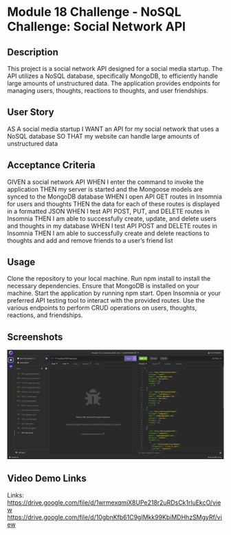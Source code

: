 # Module 18 Challenge - NoSQL Challenge: Social Network API
<!-- On-the-job ticket or feature request Challenges -->

## Description 
This project is a social network API designed for a social media startup. The API utilizes a NoSQL database, specifically MongoDB, to efficiently handle large amounts of unstructured data. The application provides endpoints for managing users, thoughts, reactions to thoughts, and user friendships.

## User Story
AS A social media startup
I WANT an API for my social network that uses a NoSQL database
SO THAT my website can handle large amounts of unstructured data

## Acceptance Criteria
GIVEN a social network API
WHEN I enter the command to invoke the application
THEN my server is started and the Mongoose models are synced to the MongoDB database
WHEN I open API GET routes in Insomnia for users and thoughts
THEN the data for each of these routes is displayed in a formatted JSON
WHEN I test API POST, PUT, and DELETE routes in Insomnia
THEN I am able to successfully create, update, and delete users and thoughts in my database
WHEN I test API POST and DELETE routes in Insomnia
THEN I am able to successfully create and delete reactions to thoughts and add and remove friends to a user’s friend list

## Usage 
Clone the repository to your local machine.
Run npm install to install the necessary dependencies.
Ensure that MongoDB is installed on your machine.
Start the application by running npm start.
Open Insomnia or your preferred API testing tool to interact with the provided routes.
Use the various endpoints to perform CRUD operations on users, thoughts, reactions, and friendships.


 ## Screenshots
<img src="Insomnia-API-Testing.png"/> 

## Video Demo Links
Links:
https://drive.google.com/file/d/1wrmexqmjX8UPe218r2uRDsCk1rluEkcO/view
https://drive.google.com/file/d/10gbnKfb61C9gIMkk99KbiMDHhzSMgyRf/view
